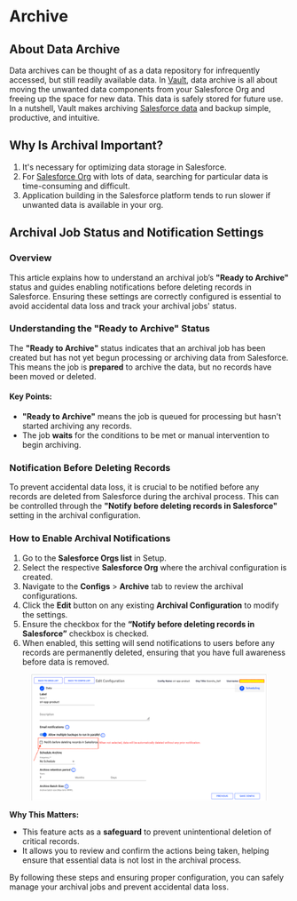 # Archive

## About Data Archive <a href="#about-data-archive" id="about-data-archive"></a>

Data archives can be thought of as a data repository for infrequently accessed, but still readily available data. In [Vault](https://www.autorabit.com/products/vault-data-backup-recovery/), data archive is all about moving the unwanted data components from your Salesforce Org and freeing up the space for new data. This data is safely stored for future use. In a nutshell, Vault makes archiving [Salesforce data](https://www.autorabit.com/blog/how-to-backup-salesforce-data/) and backup simple, productive, and intuitive.

## Why Is Archival Important? <a href="#why-is-the-archival-important" id="why-is-the-archival-important"></a>

1. It's necessary for optimizing data storage in Salesforce.
2. For [Salesforce Org](../../configuring-vault/registering-salesforce-org/) with lots of data, searching for particular data is time-consuming and difficult.
3. Application building in the Salesforce platform tends to run slower if unwanted data is available in your org.

## Archival Job Status and Notification Settings

### **Overview**

This article explains how to understand an archival job’s **"Ready to Archive"** status and guides enabling notifications before deleting records in Salesforce. Ensuring these settings are correctly configured is essential to avoid accidental data loss and track your archival jobs' status.

### **Understanding the "Ready to Archive" Status**

The **"Ready to Archive"** status indicates that an archival job has been created but has not yet begun processing or archiving data from Salesforce. This means the job is **prepared** to archive the data, but no records have been moved or deleted.

#### Key Points:

* **"Ready to Archive"** means the job is queued for processing but hasn't started archiving any records.
* The job **waits** for the conditions to be met or manual intervention to begin archiving.

### **Notification Before Deleting Records**

To prevent accidental data loss, it is crucial to be notified before any records are deleted from Salesforce during the archival process. This can be controlled through the **"Notify before deleting records in Salesforce"** setting in the archival configuration.

### **How to Enable Archival Notifications**

1. Go to the **Salesforce Orgs list** in Setup.
2. Select the respective **Salesforce Org** where the archival configuration is created.
3. Navigate to the **Configs** > **Archive** tab to review the archival configurations.
4. Click the **Edit** button on any existing **Archival Configuration** to modify the settings.
5. Ensure the checkbox for the **“Notify before deleting records in Salesforce”** checkbox is checked.
6. When enabled, this setting will send notifications to users before any records are permanently deleted, ensuring that you have full awareness before data is removed.

<figure><img src="../../../../.gitbook/assets/image (2) (1).png" alt=""><figcaption></figcaption></figure>

**Why This Matters:**

* This feature acts as a **safeguard** to prevent unintentional deletion of critical records.
* It allows you to review and confirm the actions being taken, helping ensure that essential data is not lost in the archival process.

By following these steps and ensuring proper configuration, you can safely manage your archival jobs and prevent accidental data loss.
